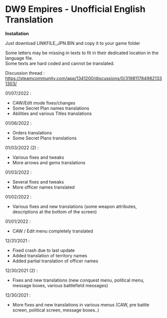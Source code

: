 # DW9 Empires - Unofficial English Translation

**Installation**

Just download LINKFILE_JPN.BIN and copy it to your game folder

Some letters may be missing in texts to fit in their dedicated location in the language file.<br>
Some texts are hard coded and cannot be translated.

Discussion thread :<br>
https://steamcommunity.com/app/1341200/discussions/0/3198117849821331303/

01/07/2022 :
* CAW/Edit mode fixes/changes
* Some Secret Plan names translations
* Abilities and various Titles translations

01/06/2022 :
* Orders translations
* Some Secret Plans translations

01/03/2022 (2) :
* Various fixes and tweaks
* More arrows and gems translations

01/03/2022 :<br>
* Several fixes and tweaks
* More officer names translated

01/02/2022 :<br>
* Various fixes and new translations (some weapon attributes, descriptions at the bottom of the screen)

01/01/2022 :<br>
* CAW / Edit menu completely translated

12/31/2021 :<br>
* Fixed crash due to last update
* Added translation of territory names
* Added partial translation of officer names

12/30/2021 (2) :<br>
* Fixes and new translations (new conquest menu, political menu, message boxes, various battlefield messages)

12/30/2021 :<br>
* More fixes and new translations in various menus (CAW, pre battle screen, political screen, message boxes..)
